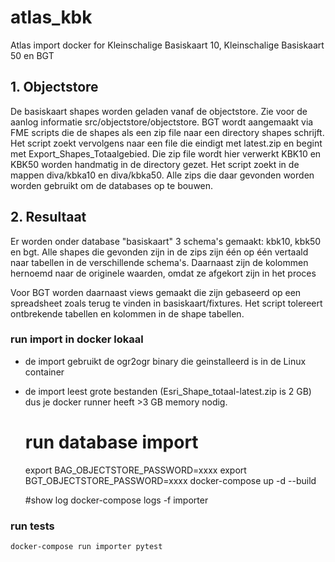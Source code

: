 # atlas_kbk
Atlas import docker for Kleinschalige Basiskaart 10, Kleinschalige Basiskaart 50 en BGT

## 1. Objectstore

De basiskaart shapes worden geladen vanaf de objectstore. 
Zie voor de aanlog informatie src/objectstore/objectstore. 
BGT wordt aangemaakt via FME scripts die de shapes als een zip file naar een directory shapes schrijft. 
Het script zoekt vervolgens naar een file die eindigt met latest.zip en begint met Export_Shapes_Totaalgebied. 
Die zip file wordt hier verwerkt
KBK10 en KBK50 worden handmatig in de directory gezet. 
Het script zoekt in de mappen diva/kbka10 en diva/kbka50. 
Alle zips die daar gevonden worden worden gebruikt om de databases op te bouwen.

## 2. Resultaat

Er worden onder database "basiskaart" 3 schema's gemaakt: kbk10, kbk50 en bgt. 
Alle shapes die gevonden zijn in de zips zijn één op één vertaald naar tabellen in de verschillende schema's. 
Daarnaast zijn de kolommen hernoemd naar de originele waarden, omdat ze afgekort zijn in het proces 

Voor BGT worden daarnaast views gemaakt die zijn gebaseerd op een spreadsheet zoals terug te vinden in basiskaart/fixtures. 
Het script tolereert ontbrekende tabellen en kolommen in de shape tabellen.

### run import in docker lokaal

- de import gebruikt de ogr2ogr binary die geinstalleerd is in de Linux container

- de import leest grote bestanden (Esri_Shape_totaal-latest.zip is 2 GB)
    dus je docker runner heeft >3 GB memory nodig.
    

    # run database import
    export BAG_OBJECTSTORE_PASSWORD=xxxx
    export BGT_OBJECTSTORE_PASSWORD=xxxx
	docker-compose up -d --build 
	
	#show log
    docker-compose logs -f importer
    

### run tests
    docker-compose run importer pytest
